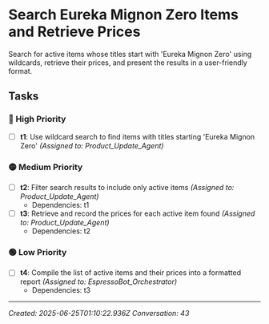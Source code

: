 # Search Eureka Mignon Zero Items and Retrieve Prices

Search for active items whose titles start with 'Eureka Mignon Zero' using wildcards, retrieve their prices, and present the results in a user-friendly format.

## Tasks

### 🔴 High Priority

- [ ] **t1**: Use wildcard search to find items with titles starting 'Eureka Mignon Zero' _(Assigned to: Product_Update_Agent)_

### 🟡 Medium Priority

- [ ] **t2**: Filter search results to include only active items _(Assigned to: Product_Update_Agent)_
  - Dependencies: t1
- [ ] **t3**: Retrieve and record the prices for each active item found _(Assigned to: Product_Update_Agent)_
  - Dependencies: t2

### 🟢 Low Priority

- [ ] **t4**: Compile the list of active items and their prices into a formatted report _(Assigned to: EspressoBot_Orchestrator)_
  - Dependencies: t3


---
_Created: 2025-06-25T01:10:22.936Z_
_Conversation: 43_
